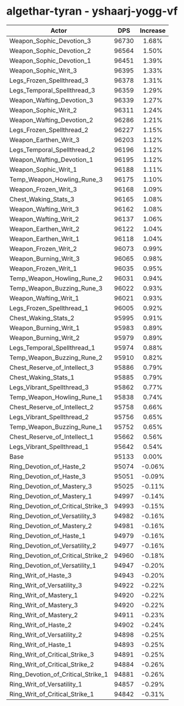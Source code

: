 # algethar-tyran - yshaarj-yogg-vf
| Actor | DPS | Increase |
|---|:---:|:---:|
|Weapon_Sophic_Devotion_3|96730|1.68%|
|Weapon_Sophic_Devotion_2|96564|1.50%|
|Weapon_Sophic_Devotion_1|96451|1.39%|
|Weapon_Sophic_Writ_3|96395|1.33%|
|Legs_Frozen_Spellthread_3|96378|1.31%|
|Legs_Temporal_Spellthread_3|96359|1.29%|
|Weapon_Wafting_Devotion_3|96339|1.27%|
|Weapon_Sophic_Writ_2|96311|1.24%|
|Weapon_Wafting_Devotion_2|96286|1.21%|
|Legs_Frozen_Spellthread_2|96227|1.15%|
|Weapon_Earthen_Writ_3|96203|1.12%|
|Legs_Temporal_Spellthread_2|96196|1.12%|
|Weapon_Wafting_Devotion_1|96195|1.12%|
|Weapon_Sophic_Writ_1|96188|1.11%|
|Temp_Weapon_Howling_Rune_3|96175|1.10%|
|Weapon_Frozen_Writ_3|96168|1.09%|
|Chest_Waking_Stats_3|96165|1.08%|
|Weapon_Wafting_Writ_3|96162|1.08%|
|Weapon_Wafting_Writ_2|96137|1.06%|
|Weapon_Earthen_Writ_2|96122|1.04%|
|Weapon_Earthen_Writ_1|96118|1.04%|
|Weapon_Frozen_Writ_2|96073|0.99%|
|Weapon_Burning_Writ_3|96065|0.98%|
|Weapon_Frozen_Writ_1|96035|0.95%|
|Temp_Weapon_Howling_Rune_2|96031|0.94%|
|Temp_Weapon_Buzzing_Rune_3|96022|0.93%|
|Weapon_Wafting_Writ_1|96021|0.93%|
|Legs_Frozen_Spellthread_1|96005|0.92%|
|Chest_Waking_Stats_2|95995|0.91%|
|Weapon_Burning_Writ_1|95983|0.89%|
|Weapon_Burning_Writ_2|95979|0.89%|
|Legs_Temporal_Spellthread_1|95974|0.88%|
|Temp_Weapon_Buzzing_Rune_2|95910|0.82%|
|Chest_Reserve_of_Intellect_3|95886|0.79%|
|Chest_Waking_Stats_1|95885|0.79%|
|Legs_Vibrant_Spellthread_3|95862|0.77%|
|Temp_Weapon_Howling_Rune_1|95838|0.74%|
|Chest_Reserve_of_Intellect_2|95758|0.66%|
|Legs_Vibrant_Spellthread_2|95756|0.65%|
|Temp_Weapon_Buzzing_Rune_1|95752|0.65%|
|Chest_Reserve_of_Intellect_1|95662|0.56%|
|Legs_Vibrant_Spellthread_1|95642|0.54%|
|Base|95133|0.00%|
|Ring_Devotion_of_Haste_2|95074|-0.06%|
|Ring_Devotion_of_Haste_3|95051|-0.09%|
|Ring_Devotion_of_Mastery_3|95025|-0.11%|
|Ring_Devotion_of_Mastery_1|94997|-0.14%|
|Ring_Devotion_of_Critical_Strike_3|94993|-0.15%|
|Ring_Devotion_of_Versatility_3|94982|-0.16%|
|Ring_Devotion_of_Mastery_2|94981|-0.16%|
|Ring_Devotion_of_Haste_1|94979|-0.16%|
|Ring_Devotion_of_Versatility_2|94977|-0.16%|
|Ring_Devotion_of_Critical_Strike_2|94960|-0.18%|
|Ring_Devotion_of_Versatility_1|94947|-0.20%|
|Ring_Writ_of_Haste_3|94943|-0.20%|
|Ring_Writ_of_Versatility_3|94922|-0.22%|
|Ring_Writ_of_Mastery_1|94920|-0.22%|
|Ring_Writ_of_Mastery_3|94920|-0.22%|
|Ring_Writ_of_Mastery_2|94911|-0.23%|
|Ring_Writ_of_Haste_2|94902|-0.24%|
|Ring_Writ_of_Versatility_2|94898|-0.25%|
|Ring_Writ_of_Haste_1|94893|-0.25%|
|Ring_Writ_of_Critical_Strike_3|94891|-0.25%|
|Ring_Writ_of_Critical_Strike_2|94884|-0.26%|
|Ring_Devotion_of_Critical_Strike_1|94881|-0.26%|
|Ring_Writ_of_Versatility_1|94857|-0.29%|
|Ring_Writ_of_Critical_Strike_1|94842|-0.31%|

